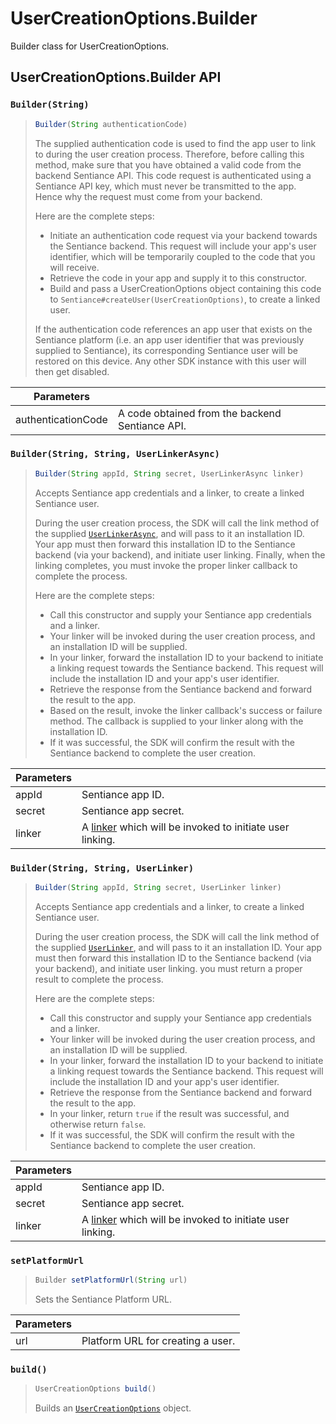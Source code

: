 # UserCreationOptions.Builder

Builder class for UserCreationOptions.

## UserCreationOptions.Builder API

### `Builder(String)`

> ```java
> Builder(String authenticationCode)
> ```
>
> The supplied authentication code is used to find the app user to link to during the user creation process. Therefore, before calling this method, make sure that you have obtained a valid code from the backend Sentiance API. This code request is authenticated using a Sentiance API key, which must never be transmitted to the app. Hence why the request must come from your backend.
>
> Here are the complete steps:
>
> * Initiate an authentication code request via your backend towards the Sentiance backend. This request will include your app's user identifier, which will be temporarily coupled to the code that you will receive.
> * Retrieve the code in your app and supply it to this constructor.
> * Build and pass a UserCreationOptions object containing this code to `Sentiance#createUser(UserCreationOptions)`, to create a linked user.
>
> If the authentication code references an app user that exists on the Sentiance platform (i.e. an app user identifier that was previously supplied to Sentiance), its corresponding Sentiance user will be restored on this device. Any other SDK instance with this user will then get disabled.

| Parameters         |                                                 |
| ------------------ | ----------------------------------------------- |
| authenticationCode | A code obtained from the backend Sentiance API. |

### `Builder(String, String, UserLinkerAsync)`

> ```java
> Builder(String appId, String secret, UserLinkerAsync linker) 
> ```
>
> Accepts Sentiance app credentials and a linker, to create a linked Sentiance user.
>
> During the user creation process, the SDK will call the link method of the supplied [`UserLinkerAsync`](../userlinkerasync.md), and will pass to it an installation ID. Your app must then forward this installation ID to the Sentiance backend (via your backend), and initiate user linking. Finally, when the linking completes, you must invoke the proper linker callback to complete the process.
>
> Here are the complete steps:&#x20;
>
> * Call this constructor and supply your Sentiance app credentials and a linker.
> * Your linker will be invoked during the user creation process, and an installation ID will be supplied.&#x20;
> * In your linker, forward the installation ID to your backend to initiate a linking request towards the Sentiance backend. This request will include the installation ID and your app's user identifier.
> * Retrieve the response from the Sentiance backend and forward the result to the app.
> * Based on the result, invoke the linker callback's success or failure method. The callback is supplied to your linker along with the installation ID.
> * If it was successful, the SDK will confirm the result with the Sentiance backend to complete the user creation.

| Parameters |                                                                                   |
| ---------- | --------------------------------------------------------------------------------- |
| appId      | Sentiance app ID.                                                                 |
| secret     | Sentiance app secret.                                                             |
| linker     | A [linker](../userlinkerasync.md) which will be invoked to initiate user linking. |

### `Builder(String, String, UserLinker)`

> ```java
> Builder(String appId, String secret, UserLinker linker)
> ```
>
>
>
> Accepts Sentiance app credentials and a linker, to create a linked Sentiance user.
>
> During the user creation process, the SDK will call the link method of the supplied [`UserLinker`](../userlinker.md), and will pass to it an installation ID. Your app must then forward this installation ID to the Sentiance backend (via your backend), and initiate user linking. you must return a proper result to complete the process.
>
> Here are the complete steps:&#x20;
>
> * Call this constructor and supply your Sentiance app credentials and a linker.
> * Your linker will be invoked during the user creation process, and an installation ID will be supplied.&#x20;
> * In your linker, forward the installation ID to your backend to initiate a linking request towards the Sentiance backend. This request will include the installation ID and your app's user identifier.
> * Retrieve the response from the Sentiance backend and forward the result to the app.
> * In your linker, return `true` if the result was successful, and otherwise return `false`.
> * If it was successful, the SDK will confirm the result with the Sentiance backend to complete the user creation.

| Parameters |                                                                              |
| ---------- | ---------------------------------------------------------------------------- |
| appId      | Sentiance app ID.                                                            |
| secret     | Sentiance app secret.                                                        |
| linker     | A [linker](../userlinker.md) which will be invoked to initiate user linking. |

### `setPlatformUrl`

> ```java
> Builder setPlatformUrl(String url)
> ```
>
> Sets the Sentiance Platform URL.

| Parameters |                                   |
| ---------- | --------------------------------- |
| url        | Platform URL for creating a user. |

### `build()`

> ```java
> UserCreationOptions build()
> ```
>
> Builds an [`UserCreationOptions`](./) object.
